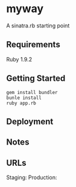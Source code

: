 # myway

A sinatra.rb starting point

## Requirements

Ruby 1.9.2

## Getting Started

    gem install bundler
    bunle install
    ruby app.rb

## Deployment

## Notes

## URLs

Staging: 
Production: 